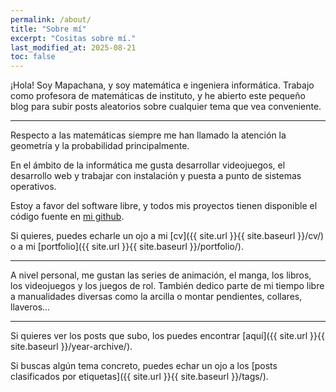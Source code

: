 ```yaml
---
permalink: /about/
title: "Sobre mí"
excerpt: "Cositas sobre mí."
last_modified_at: 2025-08-21
toc: false
---
```


¡Hola! Soy Mapachana, y soy matemática e ingeniera informática. Trabajo como profesora de matemáticas de instituto, y he abierto este pequeño blog para subir posts aleatorios sobre cualquier tema que vea conveniente.

-----

Respecto a las matemáticas siempre me han llamado la atención la geometría y la probabilidad principalmente.

En el ámbito de la informática me gusta desarrollar videojuegos, el desarrollo web y trabajar con instalación y puesta a punto de sistemas operativos.

Estoy a favor del software libre, y todos mis proyectos tienen disponible el código fuente en [mi github](https://github.com/Mapachana/).

Si quieres, puedes echarle un ojo a mi [cv]({{ site.url }}{{ site.baseurl }}/cv/) o a mi [portfolio]({{ site.url }}{{ site.baseurl }}/portfolio/).

-----

A nivel personal, me gustan las series de animación, el manga, los libros, los videojuegos y los juegos de rol. También dedico parte de mi tiempo libre a manualidades diversas como la arcilla o montar pendientes, collares, llaveros...

-----

Si quieres ver los posts que subo, los puedes encontrar [aquí]({{ site.url }}{{ site.baseurl }}/year-archive/).

Si buscas algún tema concreto, puedes echar un ojo a los [posts clasificados por etiquetas]({{ site.url }}{{ site.baseurl }}/tags/).

